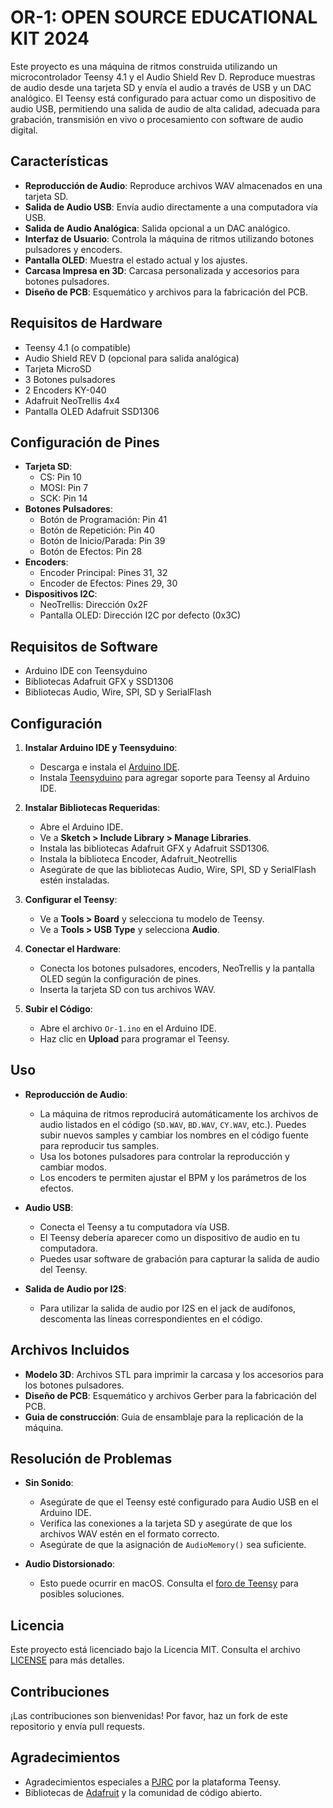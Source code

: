 # OR-1: OPEN SOURCE EDUCATIONAL KIT 2024

Este proyecto es una máquina de ritmos construida utilizando un microcontrolador Teensy 4.1 y el Audio Shield Rev D. Reproduce muestras de audio desde una tarjeta SD y envía el audio a través de USB y un DAC analógico. El Teensy está configurado para actuar como un dispositivo de audio USB, permitiendo una salida de audio de alta calidad, adecuada para grabación, transmisión en vivo o procesamiento con software de audio digital.

## Características

- **Reproducción de Audio**: Reproduce archivos WAV almacenados en una tarjeta SD.
- **Salida de Audio USB**: Envía audio directamente a una computadora vía USB.
- **Salida de Audio Analógica**: Salida opcional a un DAC analógico.
- **Interfaz de Usuario**: Controla la máquina de ritmos utilizando botones pulsadores y encoders.
- **Pantalla OLED**: Muestra el estado actual y los ajustes.
- **Carcasa Impresa en 3D**: Carcasa personalizada y accesorios para botones pulsadores.
- **Diseño de PCB**: Esquemático y archivos para la fabricación del PCB.

## Requisitos de Hardware

- Teensy 4.1 (o compatible)
- Audio Shield REV D (opcional para salida analógica)
- Tarjeta MicroSD 
- 3 Botones pulsadores
- 2 Encoders KY-040
- Adafruit NeoTrellis 4x4
- Pantalla OLED Adafruit SSD1306

## Configuración de Pines

- **Tarjeta SD**:
  - CS: Pin 10
  - MOSI: Pin 7
  - SCK: Pin 14
- **Botones Pulsadores**:
  - Botón de Programación: Pin 41
  - Botón de Repetición: Pin 40
  - Botón de Inicio/Parada: Pin 39
  - Botón de Efectos: Pin 28
- **Encoders**:
  - Encoder Principal: Pines 31, 32
  - Encoder de Efectos: Pines 29, 30
- **Dispositivos I2C**:
  - NeoTrellis: Dirección 0x2F
  - Pantalla OLED: Dirección I2C por defecto (0x3C)

## Requisitos de Software

- Arduino IDE con Teensyduino
- Bibliotecas Adafruit GFX y SSD1306
- Bibliotecas Audio, Wire, SPI, SD y SerialFlash

## Configuración

1. **Instalar Arduino IDE y Teensyduino**:
   - Descarga e instala el [Arduino IDE](https://www.arduino.cc/en/software).
   - Instala [Teensyduino](https://www.pjrc.com/teensy/teensyduino.html) para agregar soporte para Teensy al Arduino IDE.

2. **Instalar Bibliotecas Requeridas**:
   - Abre el Arduino IDE.
   - Ve a **Sketch > Include Library > Manage Libraries**.
   - Instala las bibliotecas Adafruit GFX y Adafruit SSD1306.
   - Instala la biblioteca Encoder, Adafruit_Neotrellis
   - Asegúrate de que las bibliotecas Audio, Wire, SPI, SD y SerialFlash estén instaladas.

3. **Configurar el Teensy**:
   - Ve a **Tools > Board** y selecciona tu modelo de Teensy.
   - Ve a **Tools > USB Type** y selecciona **Audio**.

4. **Conectar el Hardware**:
   - Conecta los botones pulsadores, encoders, NeoTrellis y la pantalla OLED según la configuración de pines.
   - Inserta la tarjeta SD con tus archivos WAV.

5. **Subir el Código**:
   - Abre el archivo `Or-1.ino` en el Arduino IDE.
   - Haz clic en **Upload** para programar el Teensy.

## Uso

- **Reproducción de Audio**:
  - La máquina de ritmos reproducirá automáticamente los archivos de audio listados en el código (`SD.WAV`, `BD.WAV`, `CY.WAV`, etc.). Puedes subir nuevos samples y cambiar los nombres en el código fuente para reproducir tus samples. 
  - Usa los botones pulsadores para controlar la reproducción y cambiar modos.
  - Los encoders te permiten ajustar el BPM y los parámetros de los efectos.

- **Audio USB**:
  - Conecta el Teensy a tu computadora vía USB.
  - El Teensy debería aparecer como un dispositivo de audio en tu computadora.
  - Puedes usar software de grabación para capturar la salida de audio del Teensy.

- **Salida de Audio por I2S**:
  - Para utilizar la salida de audio por I2S en el jack de audífonos, descomenta las líneas correspondientes en el código.

## Archivos Incluidos

- **Modelo 3D**: Archivos STL para imprimir la carcasa y los accesorios para los botones pulsadores.
- **Diseño de PCB**: Esquemático y archivos Gerber para la fabricación del PCB.
- **Guia de construcción**: Guia de ensamblaje para la replicación de la máquina. 

## Resolución de Problemas

- **Sin Sonido**:
  - Asegúrate de que el Teensy esté configurado para Audio USB en el Arduino IDE.
  - Verifica las conexiones a la tarjeta SD y asegúrate de que los archivos WAV estén en el formato correcto.
  - Asegúrate de que la asignación de `AudioMemory()` sea suficiente.

- **Audio Distorsionado**:
  - Esto puede ocurrir en macOS. Consulta el [foro de Teensy](https://forum.pjrc.com/threads/34855-Distorted-audio-when-using-USB-input-on-Teensy-3-1?p=110392&viewfull=1#post110392) para posibles soluciones.

## Licencia

Este proyecto está licenciado bajo la Licencia MIT. Consulta el archivo [LICENSE](LICENSE) para más detalles.

## Contribuciones

¡Las contribuciones son bienvenidas! Por favor, haz un fork de este repositorio y envía pull requests.

## Agradecimientos

- Agradecimientos especiales a [PJRC](https://www.pjrc.com/) por la plataforma Teensy.
- Bibliotecas de [Adafruit](https://www.adafruit.com/) y la comunidad de código abierto.

